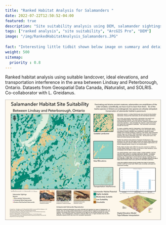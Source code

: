 ```yaml
---
title: "Ranked Habitat Analysis for Salamanders "
date: 2022-07-22T12:50:52-04:00
featured: true
description: "Site suitability analysis using DEM, salamander sightings, and ideal habitat data."
tags: ["ranked analysis", "site suitability", "ArcGIS Pro", "DEM"]
image: "/img/RankedHabitatAnalysis_Salamanders.JPG"

fact: "Interesting little tidbit shown below image on summary and detail page"
weight: 500
sitemap:
  priority : 0.8
---
```


Ranked habitat analysis using suitable landcover, ideal elevations, and transportation interference in the area between Lindsay and Peterborough, Ontario. 
Datasets from Geospatial Data Canada, iNaturalist, and SOLRIS.
Co-collaborator with L. Greidanus.

![salamander habitat poster](/img/RankedHabitatAnalysis_Salamanders.JPG "Poster of Salamander Habitat Analysis")